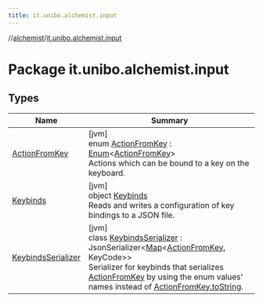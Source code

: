 ```yaml
---
title: it.unibo.alchemist.input
---
```

//[alchemist](../../index.html)/[it.unibo.alchemist.input](index.html)



# Package it.unibo.alchemist.input



## Types


| Name | Summary |
|---|---|
| [ActionFromKey](-action-from-key/index.html) | [jvm]<br>enum [ActionFromKey](-action-from-key/index.html) : [Enum](https://kotlinlang.org/api/latest/jvm/stdlib/kotlin/-enum/index.html)<[ActionFromKey](-action-from-key/index.html)> <br>Actions which can be bound to a key on the keyboard. |
| [Keybinds](-keybinds/index.html) | [jvm]<br>object [Keybinds](-keybinds/index.html)<br>Reads and writes a configuration of key bindings to a JSON file. |
| [KeybindsSerializer](-keybinds-serializer/index.html) | [jvm]<br>class [KeybindsSerializer](-keybinds-serializer/index.html) : JsonSerializer<[Map](https://kotlinlang.org/api/latest/jvm/stdlib/kotlin.collections/-map/index.html)<[ActionFromKey](-action-from-key/index.html), KeyCode>> <br>Serializer for keybinds that serializes [ActionFromKey](-action-from-key/index.html) by using the enum values' names instead of [ActionFromKey.toString](-action-from-key/to-string.html). |

